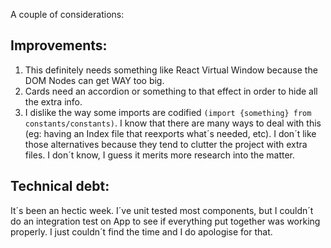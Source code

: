 A couple of considerations:

## Improvements:

1. This definitely needs something like React Virtual Window because the DOM Nodes can get WAY too
   big.
2. Cards need an accordion or something to that effect in order to hide all the extra info.
3. I dislike the way some imports are codified `(import {something} from constants/constants)`.
   I know that there are many ways to deal with this (eg: having an Index file that reexports what´s needed, etc). I don´t like those alternatives because they tend to clutter the project with extra files. I don´t know, I guess it merits more research into the matter.

## Technical debt:

It´s been an hectic week. I´ve unit tested most components, but I couldn´t do an integration test
on App to see if everything put together was working properly. I just couldn´t find the time and I do apologise for that.
